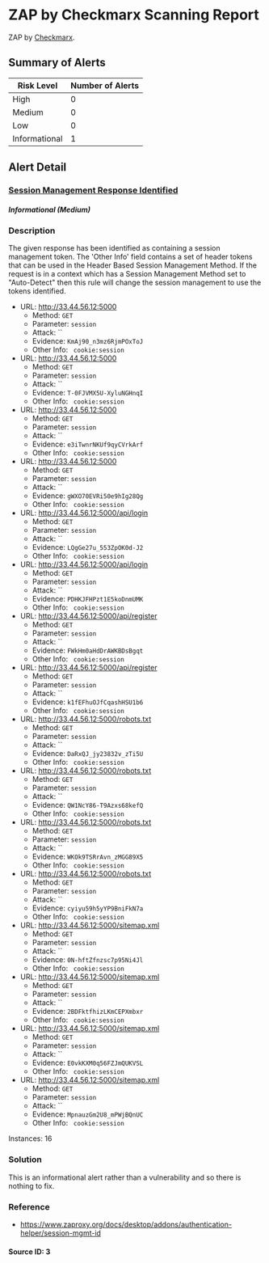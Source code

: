 # ZAP by Checkmarx Scanning Report

ZAP by [Checkmarx](https://checkmarx.com/).


## Summary of Alerts

| Risk Level | Number of Alerts |
| --- | --- |
| High | 0 |
| Medium | 0 |
| Low | 0 |
| Informational | 1 |






## Alert Detail



### [ Session Management Response Identified ](https://www.zaproxy.org/docs/alerts/10112/)



##### Informational (Medium)

### Description

The given response has been identified as containing a session management token. The 'Other Info' field contains a set of header tokens that can be used in the Header Based Session Management Method. If the request is in a context which has a Session Management Method set to "Auto-Detect" then this rule will change the session management to use the tokens identified.

* URL: http://33.44.56.12:5000
  * Method: `GET`
  * Parameter: `session`
  * Attack: ``
  * Evidence: `KmAj90_n3mz6RjmPOxToJ`
  * Other Info: `
cookie:session`
* URL: http://33.44.56.12:5000
  * Method: `GET`
  * Parameter: `session`
  * Attack: ``
  * Evidence: `T-0FJVMX5U-XyluNGHnqI`
  * Other Info: `
cookie:session`
* URL: http://33.44.56.12:5000
  * Method: `GET`
  * Parameter: `session`
  * Attack: ``
  * Evidence: `e3iTwnrNKUf9qyCVrkArf`
  * Other Info: `
cookie:session`
* URL: http://33.44.56.12:5000
  * Method: `GET`
  * Parameter: `session`
  * Attack: ``
  * Evidence: `gWXO70EVRi50e9hIg28Qg`
  * Other Info: `
cookie:session`
* URL: http://33.44.56.12:5000/api/login
  * Method: `GET`
  * Parameter: `session`
  * Attack: ``
  * Evidence: `LQgGe27u_553ZpOK0d-J2`
  * Other Info: `
cookie:session`
* URL: http://33.44.56.12:5000/api/login
  * Method: `GET`
  * Parameter: `session`
  * Attack: ``
  * Evidence: `PDHKJFHPzt1E5koDnmUMK`
  * Other Info: `
cookie:session`
* URL: http://33.44.56.12:5000/api/register
  * Method: `GET`
  * Parameter: `session`
  * Attack: ``
  * Evidence: `FWkHm0aHdDrAWKBDsBgqt`
  * Other Info: `
cookie:session`
* URL: http://33.44.56.12:5000/api/register
  * Method: `GET`
  * Parameter: `session`
  * Attack: ``
  * Evidence: `k1fEFhuOJfCqashHSU1b6`
  * Other Info: `
cookie:session`
* URL: http://33.44.56.12:5000/robots.txt
  * Method: `GET`
  * Parameter: `session`
  * Attack: ``
  * Evidence: `DaRxQJ_jy23832v_zTi5U`
  * Other Info: `
cookie:session`
* URL: http://33.44.56.12:5000/robots.txt
  * Method: `GET`
  * Parameter: `session`
  * Attack: ``
  * Evidence: `QW1NcY86-T9Azxs68kefQ`
  * Other Info: `
cookie:session`
* URL: http://33.44.56.12:5000/robots.txt
  * Method: `GET`
  * Parameter: `session`
  * Attack: ``
  * Evidence: `WKOk9TSRrAvn_zMGG89X5`
  * Other Info: `
cookie:session`
* URL: http://33.44.56.12:5000/robots.txt
  * Method: `GET`
  * Parameter: `session`
  * Attack: ``
  * Evidence: `cyiyu59h5yYP9BniFkN7a`
  * Other Info: `
cookie:session`
* URL: http://33.44.56.12:5000/sitemap.xml
  * Method: `GET`
  * Parameter: `session`
  * Attack: ``
  * Evidence: `0N-hftZfnzsc7p95Ni4Jl`
  * Other Info: `
cookie:session`
* URL: http://33.44.56.12:5000/sitemap.xml
  * Method: `GET`
  * Parameter: `session`
  * Attack: ``
  * Evidence: `2BDFktfhizLKmCEPXmbxr`
  * Other Info: `
cookie:session`
* URL: http://33.44.56.12:5000/sitemap.xml
  * Method: `GET`
  * Parameter: `session`
  * Attack: ``
  * Evidence: `E0vkKXM0q56FZJmQUKVSL`
  * Other Info: `
cookie:session`
* URL: http://33.44.56.12:5000/sitemap.xml
  * Method: `GET`
  * Parameter: `session`
  * Attack: ``
  * Evidence: `MpnauzGm2U8_mPWjBQnUC`
  * Other Info: `
cookie:session`

Instances: 16

### Solution

This is an informational alert rather than a vulnerability and so there is nothing to fix.

### Reference


* [ https://www.zaproxy.org/docs/desktop/addons/authentication-helper/session-mgmt-id ](https://www.zaproxy.org/docs/desktop/addons/authentication-helper/session-mgmt-id)



#### Source ID: 3